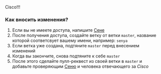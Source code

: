 Cisco!!!

### Как вносить изменения?

1. Если вы не имеете доступа, напишите [Сене](https://github.com/ByKirilov)
2. После получения доступа, создайте ветку от ветки `master`, название которой соответсвует вашему имени, например: `senya`
4. Если ветка уже создана, подтяните `master` перед внесением изменений
5. Когда вы закончите, снова подтяните к себе `master`
6. После этого сделайте пулл-реквест из своей ветки в `master` и добавьте проверяющим [Сеню](https://github.com/ByKirilov) и человека отвечающего за _Cisco_
